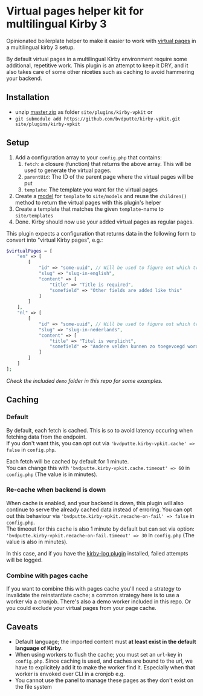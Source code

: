 # Virtual pages helper kit for multilingual Kirby 3

Opinionated boilerplate helper to make it easier to work with [virtual pages](https://getkirby.com/docs/guide/virtual-pages) in a multilingual kirby 3 setup.

By default virtual pages in a multilingual Kirby environment require some additional, repetitive work. This plugin is an attempt to keep it DRY, and it also takes care of some other niceties such as caching to avoid hammering your backend.

## Installation

- unzip [master.zip](https://github.com/bvdputte/kirby-vpkit/archive/master.zip) as folder `site/plugins/kirby-vpkit` or
- `git submodule add https://github.com/bvdputte/kirby-vpkit.git site/plugins/kirby-vpkit`

## Setup

1. Add a configuration array to your `config.php` that contains:
   1. `fetch`: a closure (function) that returns the above array. This will be used to generate the virtual pages.
   2. `parentUid`: The ID of the parent page where the virtual pages will be put
   3. `template`: The template you want for the virtual pages
2. Create a [model](https://getkirby.com/docs/guide/templates/page-models) for `template` to `site/models` and reuse the `children()` method to return the virtual pages with this plugin's helper
3. Create a template that matches the given `template`-name to `site/templates`
4. Done. Kirby should now use your added virtual pages as regular pages.

This plugin expects a configuration that returns data in the following form to convert into "virtual Kirby pages", e.g.:

```php
$virtualPages = [
    "en" => [
        [
            "id" => "some-uuid", // Will be used to figure out which translations belong to eachother
            "slug" => "slug-in-english",
            "content" => [
                "title" => "Title is required",
                "somefield" => "Other fields are added like this"
            ]
        ]
    ],
    "nl" => [
        [
            "id" => "some-uuid", // Will be used to figure out which translations belong to eachother
            "slug" => "slug-in-nederlands",
            "content" => [
                "title" => "Titel is verplicht",
                "somefield" => "Andere velden kunnen zo toegevoegd worden."
            ]
        ]
    ]
];
```

_Check the included `demo` folder in this repo for some examples._

## Caching

### Default

By default, each fetch is cached. This is so to avoid latency occuring when fetching data from the endpoint.\
If you don't want this, you can opt out via `'bvdputte.kirby-vpkit.cache' => false` in `config.php`.

Each fetch will be cached by default for 1 minute.\
You can change this with `'bvdputte.kirby-vpkit.cache.timeout' => 60` in `config.php` (The value is in minutes).

### Re-cache when backend is down

When cache is enabled, and your backend is down, this plugin will also continue to serve the already cached data instead of erroring. You can opt out this behaviour via `'bvdputte.kirby-vpkit.recache-on-fail' => false` in `config.php`.\
The timeout for this cache is also 1 minute by default but can set via option: `'bvdputte.kirby-vpkit.recache-on-fail.timeout' => 30` in `config.php` (The value is also in minutes).

In this case, and if you have the [kirby-log plugin](https://github.com/bvdputte/kirby-log) installed, failed attempts will be logged.

### Combine with pages cache

If you want to combine this with pages cache you'll need a strategy to invalidate the reinstantiate cache; a common strategy here is to use a worker via a cronjob. There's also a demo worker included in this repo. Or you could exclude your virtual pages from your page cache.

## Caveats

- Default language; the imported content must **at least exist in the default language of Kirby**.
- When using workers to flush the cache; you must set an `url`-key in `config.php`. Since caching is used, and caches are bound to the url, we have to explicitely add it to make the worker find it. Especially when that worker is envoked over CLI in a cronjob e.g.
- You cannot use the panel to manage these pages as they don't exist on the file system
